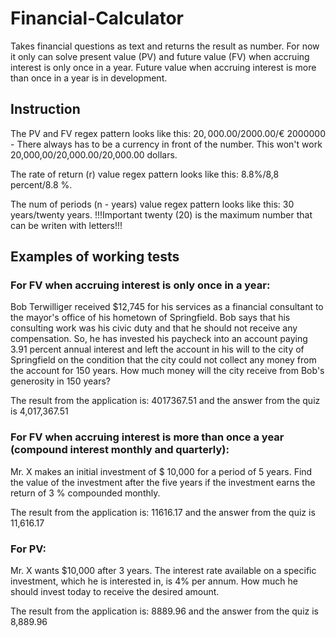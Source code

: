 # Financial-Calculator
Takes financial questions as text and returns the result as number.
For now it only can solve present value (PV) and future value (FV) when accruing interest is only once in a year. 
Future value when accruing interest is more than once in a year is in development.

## Instruction

The PV and FV regex pattern looks like this: $20,000.00/$2000.00/€ 2000000 - There always has to be a currency in front of the number.
This won't work 20,000,00/20,000.00/20,000.00 dollars. 

The rate of return (r) value regex pattern looks like this: 8.8%/8,8 percent/8.8 %.

The num of periods (n - years) value regex pattern looks like this: 30 years/twenty years. 
!!!Important twenty (20) is the maximum number that can be writen with letters!!!

## Examples of working tests

### For FV when accruing interest is only once in a year:
Bob Terwilliger received $12,745 for his services as a financial consultant to the mayor's office of his hometown of Springfield. Bob says that his consulting work was his civic duty and that he should not receive any compensation. So, he has invested his paycheck into an account paying 3.91 percent annual interest and left the account in his will to the city of Springfield on the condition that the city could not collect any money from the account for 150 years. How much money will the city receive from Bob's generosity in 150 years?

The result from the application is: 4017367.51 and the answer from the quiz is 4,017,367.51

### For FV when accruing interest is more than once a year (compound interest monthly and quarterly):
Mr. X makes an initial investment of $ 10,000 for a period of 5 years. Find the value of the investment after the five years if the investment earns the return of 3 % compounded monthly.

The result from the application is: 11616.17 and the answer from the quiz is 11,616.17

### For PV:
Mr. X wants $10,000 after 3 years. The interest rate available on a specific investment, which he is interested in, is 4% per annum. How much he should invest today to receive the desired amount.

The result from the application is: 8889.96 and the answer from the quiz is 8,889.96





